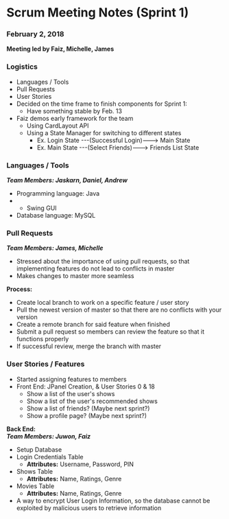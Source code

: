 # Scrum Meeting Notes (Sprint 1)
### February 2, 2018

**Meeting led by Faiz, Michelle, James**  

### Logistics
- Languages / Tools
- Pull Requests
- User Stories
- Decided on the time frame to finish components for Sprint 1:
    - Have something stable by Feb. 13
- Faiz demos early framework for the team
    - Using CardLayout API
    - Using a State Manager for switching to different states
        - Ex. Login State ---(Successful Login)---> Main State
        - Ex. Main State ---(Select Friends)---> Friends List State

### Languages / Tools  
***Team Members: Jaskarn, Daniel, Andrew***
- Programming language: Java
- - Swing GUI
- Database language: MySQL

### Pull Requests  
***Team Members: James, Michelle***
- Stressed about the importance of using pull requests, so that implementing features do not lead to conflicts in master
- Makes changes to master more seamless

**Process:**
 - Create local branch to work on a specific feature / user story
 - Pull the newest version of master so that there are no conflicts with your version
 - Create a remote branch for said feature when finished
 - Submit a pull request so members can review the feature so that it functions properly
 - If successful review, merge the branch with master 

### User Stories / Features  
- Started assigning features to members
- Front End: JPanel Creation, & User Stories 0 & 18
    - Show a list of the user's shows
    - Show a list of the user's recommended shows
    - Show a list of friends? (Maybe next sprint?)
    - Show a profile page? (Maybe next sprint?)

**Back End:**  
***Team Members: Juwon, Faiz***
- Setup Database
- Login Credentials Table
    - **Attributes:** Username, Password, PIN
- Shows Table
    - **Attributes:** Name, Ratings, Genre
- Movies Table
    - **Attributes:** Name, Ratings, Genre
- A way to encrypt User Login Information, so the database cannot be exploited by malicious users to retrieve information
